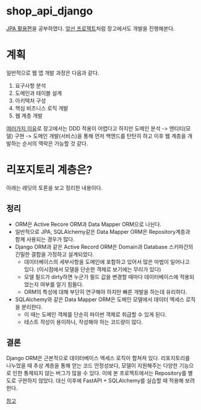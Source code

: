 # shop_api_django

[JPA 활용편](https://www.inflearn.com/course/%EC%8A%A4%ED%94%84%EB%A7%81%EB%B6%80%ED%8A%B8-JPA-%ED%99%9C%EC%9A%A9-1#)을 공부하였다.
[앞선 프로젝트](https://github.com/Joje1283/jpashop/pulls?q=is%3Apr+is%3Aclosed)처럼 장고에서도 개발을 진행해본다.

# 계획
일반적으로 웹 앱 개발 과정은 다음과 같다.
1. 요구사항 분석
2. 도메인과 테이블 설계
3. 아키텍처 구성
4. 핵심 비즈니스 로직 개발
5. 웹 계층 개발

[여러가지 이유](https://tech.junhabaek.net/django%EC%99%80-ddd%EB%8A%94-%ED%95%A8%EA%BB%98%ED%95%A0-%EC%88%98-%EC%97%86%EB%8A%94-%EC%A1%B4%EC%9E%AC%EC%9D%BC%EA%B9%8C-6602cf392c09)로 장고에서는 DDD 적용이 어렵다고 하지만 
도메인 분석 -> 엔티티(모델) 구현 -> 도메인 개발(서비스)을 통해 먼저 백엔드를 탄탄히 하고 이후 웹 계층을 개발하는 순서의 맥락은 가능할 것 같다.

# 리포지토리 계층은?
아래는 레딧의 토론을 보고 정리한 내용이다.
## 정리
- ORM은 Active Recore ORM과 Data Mapper ORM으로 나뉜다.
- 일반적으로 JPA, SQLAlchemy같은 Data Mapper ORM은 Repository계층과 함께 사용되는 경우가 많다.
- Django ORM과 같은 Active Record ORM은 Domain과 Database 스키마간의 긴밀한 결합을 가정하고 설계되었다.
  - 데이터베이스의 세부사항을 도메인에 포함하고 있어서 많은 마법이 일어나고 있다. (이시점에서 모델을 단순한 객체로 보기에는 무리가 있다)
  - 모델 필드가 dirty하면 누군가 필드 값을 변경할 때마다 데이터베이스에 적용되었는지 여부를 알기 힘들다.
  - ORM의 특성에 대해 부단히 연구해야 하지만 빠른 개발을 하는데 유리하다.
- SQLAlchemy와 같은 Data Mapper ORM은 도메인 모델에서 데이터 엑세스 로직을 분리한다.
  - 이 때는 도메인 객체를 단순히 파이썬 객체로 취급할 수 있게 된다.
  - 테스트 작성이 용이하나, 작성해야 하는 코드량이 많다.
## 결론
Django ORM은 근본적으로 데이터베이스 엑세스 로직이 합쳐져 있다. 
리포지토리를 나누었을 때 추상 계층을 통해 얻는 코드 안정성보다, 모델이 지원해주는 다양한 기능으로 인한 통제되지 않는 버그가 많을 수 있다.
이에 본 프로젝트에서는 Repository를 별도로 구현하지 않았다. 대신 이후에 FastAPI + SQLAlchemy를 실습할 때 적용해 보려 한다.

[참고](https://www.reddit.com/r/django/comments/d0596f/comment/ez8tf4e/?utm_source=share&utm_medium=web2x&context=3)